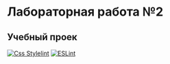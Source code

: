 # Лабораторная работа №2

## Учебный проек

[![Css Stylelint](https://github.com/Dimitricas1/web-development/actions/workflows/stylelint.yml/badge.svg?branch=lab2-heroes)](https://github.com/Dimitricas1/web-development/actions/workflows/stylelint.yml)
[![ESLint](https://github.com/Dimitricas1/web-development/actions/workflows/eslint.yml/badge.svg?branch=lab2-heroes)](https://github.com/Dimitricas1/web-development/actions/workflows/eslint.yml)
